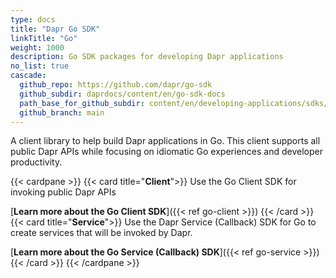 ```yaml
---
type: docs
title: "Dapr Go SDK"
linkTitle: "Go"
weight: 1000
description: Go SDK packages for developing Dapr applications
no_list: true
cascade:
  github_repo: https://github.com/dapr/go-sdk
  github_subdir: daprdocs/content/en/go-sdk-docs
  path_base_for_github_subdir: content/en/developing-applications/sdks/go/
  github_branch: main
---
```


A client library to help build Dapr applications in Go. This client supports all public Dapr APIs while focusing on idiomatic Go experiences and developer productivity.

{{< cardpane >}}
{{< card title="**Client**">}}
  Use the Go Client SDK for invoking public Dapr APIs

  [**Learn more about the Go Client SDK**]({{< ref go-client >}})
{{< /card >}}
{{< card title="**Service**">}}
  Use the Dapr Service (Callback) SDK for Go to create services that will be invoked by Dapr.

  [**Learn more about the Go Service (Callback) SDK**]({{< ref go-service >}})
{{< /card >}}
{{< /cardpane >}}